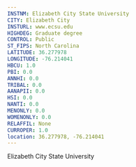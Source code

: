```yaml
---
INSTNM: Elizabeth City State University
CITY: Elizabeth City
INSTURL: www.ecsu.edu
HIGHDEG: Graduate degree
CONTROL: Public
ST_FIPS: North Carolina
LATITUDE: 36.277978
LONGITUDE: -76.214041
HBCU: 1.0
PBI: 0.0
ANNHI: 0.0
TRIBAL: 0.0
AANAPII: 0.0
HSI: 0.0
NANTI: 0.0
MENONLY: 0.0
WOMENONLY: 0.0
RELAFFIL: None
CURROPER: 1.0
location: 36.277978, -76.214041
---
```

Elizabeth City State University